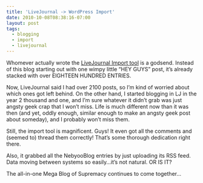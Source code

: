 ```yaml
---
title: 'LiveJournal -> WordPress Import'
date: 2010-10-08T08:38:16-07:00
layout: post
tags:
  - blogging
  - import
  - livejournal
---
```

Whomever actually wrote the [LiveJournal Import tool](http://wordpress.org/extend/plugins/livejournal-importer/) is a godsend. Instead of this blog starting out with one wimpy little &#8220;HEY GUYS&#8221; post, it&#8217;s already stacked with over EIGHTEEN HUNDRED ENTRIES.

<!--more-->

Now, LiveJournal said I had over 2100 posts, so I&#8217;m kind of worried about which ones got left behind. On the other hand, I started blogging in LJ in the year 2 thousand and one, and I&#8217;m sure whatever it didn&#8217;t grab was just angsty geek crap that I won&#8217;t miss. Life is much different now than it was then (and yet, oddly enough, similar enough to make an angsty geek post about someday), and I probably won&#8217;t miss them.

Still, the import tool is magnificent. Guys! It even got all the comments and (seemed to) thread them correctly! That&#8217;s some thorough dedication right there.

Also, it grabbed all the NebyooBlog entries by just uploading its RSS feed. Data moving between systems so easily&#8230;it&#8217;s not natural. OR IS IT?

The all-in-one Mega Blog of Supremacy continues to come together&#8230;
